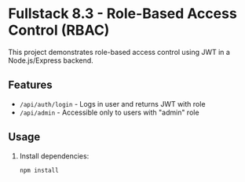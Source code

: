 # Fullstack 8.3 - Role-Based Access Control (RBAC)

This project demonstrates role-based access control using JWT in a Node.js/Express backend.

## Features
- `/api/auth/login` - Logs in user and returns JWT with role
- `/api/admin` - Accessible only to users with "admin" role

## Usage
1. Install dependencies:
   ```bash
   npm install
